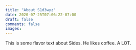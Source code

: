 ```yaml
---
title: "About S1d3wyz"
date: 2020-07-25T07:06:22-07:00
draft: false
comments: false
images:
---
```


This is some flavor text about Sides. He likes coffee. A LOT.